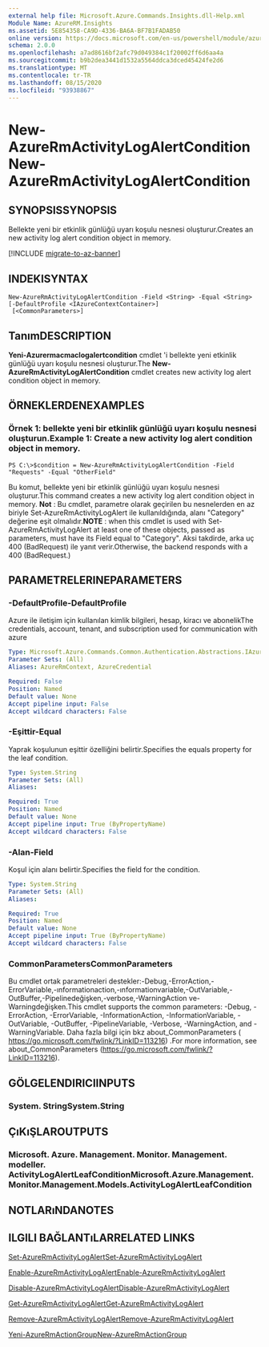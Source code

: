 ```yaml
---
external help file: Microsoft.Azure.Commands.Insights.dll-Help.xml
Module Name: AzureRM.Insights
ms.assetid: 5E854358-CA9D-4336-BA6A-BF7B1FADAB50
online version: https://docs.microsoft.com/en-us/powershell/module/azurerm.insights/new-azurermactivitylogalertcondition
schema: 2.0.0
ms.openlocfilehash: a7ad8616bf2afc79d049384c1f20002ff6d6aa4a
ms.sourcegitcommit: b9b2dea3441d1532a5564ddca3dced45424fe2d6
ms.translationtype: MT
ms.contentlocale: tr-TR
ms.lasthandoff: 08/15/2020
ms.locfileid: "93938867"
---
```

# <span data-ttu-id="80883-101">New-AzureRmActivityLogAlertCondition</span><span class="sxs-lookup"><span data-stu-id="80883-101">New-AzureRmActivityLogAlertCondition</span></span>

## <span data-ttu-id="80883-102">SYNOPSIS</span><span class="sxs-lookup"><span data-stu-id="80883-102">SYNOPSIS</span></span>
<span data-ttu-id="80883-103">Bellekte yeni bir etkinlik günlüğü uyarı koşulu nesnesi oluşturur.</span><span class="sxs-lookup"><span data-stu-id="80883-103">Creates an new activity log alert condition object in memory.</span></span>

[!INCLUDE [migrate-to-az-banner](../../includes/migrate-to-az-banner.md)]

## <span data-ttu-id="80883-104">INDEKI</span><span class="sxs-lookup"><span data-stu-id="80883-104">SYNTAX</span></span>

```
New-AzureRmActivityLogAlertCondition -Field <String> -Equal <String> [-DefaultProfile <IAzureContextContainer>]
 [<CommonParameters>]
```

## <span data-ttu-id="80883-105">Tanım</span><span class="sxs-lookup"><span data-stu-id="80883-105">DESCRIPTION</span></span>
<span data-ttu-id="80883-106">**Yeni-Azurermacmaclogalertcondition** cmdlet 'i bellekte yeni etkinlik günlüğü uyarı koşulu nesnesi oluşturur.</span><span class="sxs-lookup"><span data-stu-id="80883-106">The **New-AzureRmActivityLogAlertCondition** cmdlet creates new activity log alert condition object in memory.</span></span>

## <span data-ttu-id="80883-107">ÖRNEKLERDEN</span><span class="sxs-lookup"><span data-stu-id="80883-107">EXAMPLES</span></span>

### <span data-ttu-id="80883-108">Örnek 1: bellekte yeni bir etkinlik günlüğü uyarı koşulu nesnesi oluşturun.</span><span class="sxs-lookup"><span data-stu-id="80883-108">Example 1: Create a new activity log alert condition object in memory.</span></span>
```
PS C:\>$condition = New-AzureRmActivityLogAlertCondition -Field "Requests" -Equal "OtherField"
```

<span data-ttu-id="80883-109">Bu komut, bellekte yeni bir etkinlik günlüğü uyarı koşulu nesnesi oluşturur.</span><span class="sxs-lookup"><span data-stu-id="80883-109">This command creates a new activity log alert condition object in memory.</span></span>
<span data-ttu-id="80883-110">**Not** : Bu cmdlet, parametre olarak geçirilen bu nesnelerden en az biriyle Set-AzureRmActivityLogAlert ile kullanıldığında, alanı "Category" değerine eşit olmalıdır.</span><span class="sxs-lookup"><span data-stu-id="80883-110">**NOTE** : when this cmdlet is used with Set-AzureRmActivityLogAlert at least one of these objects, passed as parameters, must have its Field equal to "Category".</span></span> <span data-ttu-id="80883-111">Aksi takdirde, arka uç 400 (BadRequest) ile yanıt verir.</span><span class="sxs-lookup"><span data-stu-id="80883-111">Otherwise, the backend responds with a 400 (BadRequest.)</span></span>

## <span data-ttu-id="80883-112">PARAMETRELERINE</span><span class="sxs-lookup"><span data-stu-id="80883-112">PARAMETERS</span></span>

### <span data-ttu-id="80883-113">-DefaultProfile</span><span class="sxs-lookup"><span data-stu-id="80883-113">-DefaultProfile</span></span>
<span data-ttu-id="80883-114">Azure ile iletişim için kullanılan kimlik bilgileri, hesap, kiracı ve abonelik</span><span class="sxs-lookup"><span data-stu-id="80883-114">The credentials, account, tenant, and subscription used for communication with azure</span></span>

```yaml
Type: Microsoft.Azure.Commands.Common.Authentication.Abstractions.IAzureContextContainer
Parameter Sets: (All)
Aliases: AzureRmContext, AzureCredential

Required: False
Position: Named
Default value: None
Accept pipeline input: False
Accept wildcard characters: False
```

### <span data-ttu-id="80883-115">-Eşittir</span><span class="sxs-lookup"><span data-stu-id="80883-115">-Equal</span></span>
<span data-ttu-id="80883-116">Yaprak koşulunun eşittir özelliğini belirtir.</span><span class="sxs-lookup"><span data-stu-id="80883-116">Specifies the equals property for the leaf condition.</span></span>

```yaml
Type: System.String
Parameter Sets: (All)
Aliases:

Required: True
Position: Named
Default value: None
Accept pipeline input: True (ByPropertyName)
Accept wildcard characters: False
```

### <span data-ttu-id="80883-117">-Alan</span><span class="sxs-lookup"><span data-stu-id="80883-117">-Field</span></span>
<span data-ttu-id="80883-118">Koşul için alanı belirtir.</span><span class="sxs-lookup"><span data-stu-id="80883-118">Specifies the field for the condition.</span></span>

```yaml
Type: System.String
Parameter Sets: (All)
Aliases:

Required: True
Position: Named
Default value: None
Accept pipeline input: True (ByPropertyName)
Accept wildcard characters: False
```

### <span data-ttu-id="80883-119">CommonParameters</span><span class="sxs-lookup"><span data-stu-id="80883-119">CommonParameters</span></span>
<span data-ttu-id="80883-120">Bu cmdlet ortak parametreleri destekler:-Debug,-ErrorAction,-ErrorVariable,-ınformationaction,-ınformationvariable,-OutVariable,-OutBuffer,-Pipelinedeğişken,-verbose,-WarningAction ve-Warningdeğişken.</span><span class="sxs-lookup"><span data-stu-id="80883-120">This cmdlet supports the common parameters: -Debug, -ErrorAction, -ErrorVariable, -InformationAction, -InformationVariable, -OutVariable, -OutBuffer, -PipelineVariable, -Verbose, -WarningAction, and -WarningVariable.</span></span> <span data-ttu-id="80883-121">Daha fazla bilgi için bkz about_CommonParameters ( https://go.microsoft.com/fwlink/?LinkID=113216) .</span><span class="sxs-lookup"><span data-stu-id="80883-121">For more information, see about_CommonParameters (https://go.microsoft.com/fwlink/?LinkID=113216).</span></span>

## <span data-ttu-id="80883-122">GÖLGELENDIRICI</span><span class="sxs-lookup"><span data-stu-id="80883-122">INPUTS</span></span>

### <span data-ttu-id="80883-123">System. String</span><span class="sxs-lookup"><span data-stu-id="80883-123">System.String</span></span>

## <span data-ttu-id="80883-124">ÇıKıŞLAR</span><span class="sxs-lookup"><span data-stu-id="80883-124">OUTPUTS</span></span>

### <span data-ttu-id="80883-125">Microsoft. Azure. Management. Monitor. Management. modeller. ActivityLogAlertLeafCondition</span><span class="sxs-lookup"><span data-stu-id="80883-125">Microsoft.Azure.Management.Monitor.Management.Models.ActivityLogAlertLeafCondition</span></span>

## <span data-ttu-id="80883-126">NOTLARıNDA</span><span class="sxs-lookup"><span data-stu-id="80883-126">NOTES</span></span>

## <span data-ttu-id="80883-127">ILGILI BAĞLANTıLAR</span><span class="sxs-lookup"><span data-stu-id="80883-127">RELATED LINKS</span></span>

[<span data-ttu-id="80883-128">Set-AzureRmActivityLogAlert</span><span class="sxs-lookup"><span data-stu-id="80883-128">Set-AzureRmActivityLogAlert</span></span>](./Set-AzureRmActivityLogAlert.md)

[<span data-ttu-id="80883-129">Enable-AzureRmActivityLogAlert</span><span class="sxs-lookup"><span data-stu-id="80883-129">Enable-AzureRmActivityLogAlert</span></span>](./Enable-AzureRmActivityLogAlert.md)

[<span data-ttu-id="80883-130">Disable-AzureRmActivityLogAlert</span><span class="sxs-lookup"><span data-stu-id="80883-130">Disable-AzureRmActivityLogAlert</span></span>](./Disable-AzureRmActivityLogAlert.md)

[<span data-ttu-id="80883-131">Get-AzureRmActivityLogAlert</span><span class="sxs-lookup"><span data-stu-id="80883-131">Get-AzureRmActivityLogAlert</span></span>](./Get-AzureRmActivityLogAlert.md)

[<span data-ttu-id="80883-132">Remove-AzureRmActivityLogAlert</span><span class="sxs-lookup"><span data-stu-id="80883-132">Remove-AzureRmActivityLogAlert</span></span>](./Remove-AzureRmActivityLogAlert.md)

[<span data-ttu-id="80883-133">Yeni-AzureRmActionGroup</span><span class="sxs-lookup"><span data-stu-id="80883-133">New-AzureRmActionGroup</span></span>](./Get-AzureRmActionGroup.md)
